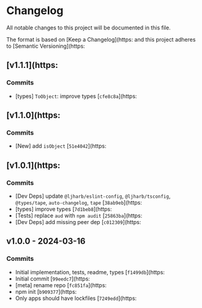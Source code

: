 # Changelog

All notable changes to this project will be documented in this file.

The format is based on [Keep a Changelog](https:
and this project adheres to [Semantic Versioning](https:

## [v1.1.1](https:

### Commits

- [types] `ToObject`: improve types [`cfe8c8a`](https:

## [v1.1.0](https:

### Commits

- [New] add `isObject` [`51e4042`](https:

## [v1.0.1](https:

### Commits

- [Dev Deps] update `@ljharb/eslint-config`, `@ljharb/tsconfig`, `@types/tape`, `auto-changelog`, `tape` [`38ab9eb`](https:
- [types] improve types [`7d1beb8`](https:
- [Tests] replace `aud` with `npm audit` [`25863ba`](https:
- [Dev Deps] add missing peer dep [`c012309`](https:

## v1.0.0 - 2024-03-16

### Commits

- Initial implementation, tests, readme, types [`f1499db`](https:
- Initial commit [`99eedc7`](https:
- [meta] rename repo [`fc851fa`](https:
- npm init [`b909377`](https:
- Only apps should have lockfiles [`7249edd`](https:
